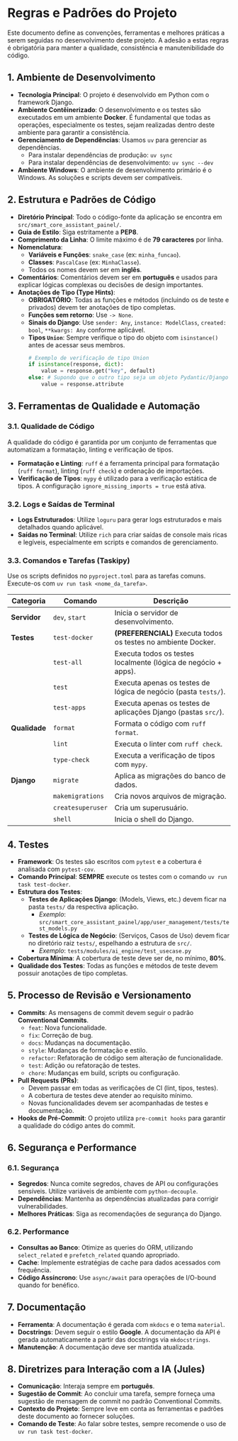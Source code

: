 # Regras e Padrões do Projeto

Este documento define as convenções, ferramentas e melhores práticas a serem seguidas no desenvolvimento deste projeto. A adesão a estas regras é obrigatória para manter a qualidade, consistência e manutenibilidade do código.

## 1. Ambiente de Desenvolvimento

- **Tecnologia Principal**: O projeto é desenvolvido em Python com o framework Django.
- **Ambiente Contêinerizado**: O desenvolvimento e os testes são executados em um ambiente **Docker**. É fundamental que todas as operações, especialmente os testes, sejam realizadas dentro deste ambiente para garantir a consistência.
- **Gerenciamento de Dependências**: Usamos `uv` para gerenciar as dependências.
  - Para instalar dependências de produção: `uv sync`
  - Para instalar dependências de desenvolvimento: `uv sync --dev`
- **Ambiente Windows**: O ambiente de desenvolvimento primário é o Windows. As soluções e scripts devem ser compatíveis.

## 2. Estrutura e Padrões de Código

- **Diretório Principal**: Todo o código-fonte da aplicação se encontra em `src/smart_core_assistant_painel/`.
- **Guia de Estilo**: Siga estritamente a **PEP8**.
- **Comprimento da Linha**: O limite máximo é de **79 caracteres** por linha.
- **Nomenclatura**:
  - **Variáveis e Funções**: `snake_case` (ex: `minha_funcao`).
  - **Classes**: `PascalCase` (ex: `MinhaClasse`).
  - Todos os nomes devem ser em **inglês**.
- **Comentários**: Comentários devem ser em **português** e usados para explicar lógicas complexas ou decisões de design importantes.
- **Anotações de Tipo (Type Hints)**:
  - **OBRIGATÓRIO**: Todas as funções e métodos (incluindo os de teste e privados) devem ter anotações de tipo completas.
  - **Funções sem retorno**: Use `-> None`.
  - **Sinais do Django**: Use `sender: Any`, `instance: ModelClass`, `created: bool`, `**kwargs: Any` conforme aplicável.
  - **Tipos `Union`**: Sempre verifique o tipo do objeto com `isinstance()` antes de acessar seus membros.
    ```python
    # Exemplo de verificação de tipo Union
    if isinstance(response, dict):
        value = response.get("key", default)
    else: # Supondo que o outro tipo seja um objeto Pydantic/Django
        value = response.attribute
    ```

## 3. Ferramentas de Qualidade e Automação

### 3.1. Qualidade de Código
A qualidade do código é garantida por um conjunto de ferramentas que automatizam a formatação, linting e verificação de tipos.

- **Formatação e Linting**: `ruff` é a ferramenta principal para formatação (`ruff format`), linting (`ruff check`) e ordenação de importações.
- **Verificação de Tipos**: `mypy` é utilizado para a verificação estática de tipos. A configuração `ignore_missing_imports = true` está ativa.

### 3.2. Logs e Saídas de Terminal
- **Logs Estruturados**: Utilize `loguru` para gerar logs estruturados e mais detalhados quando aplicável.
- **Saídas no Terminal**: Utilize `rich` para criar saídas de console mais ricas e legíveis, especialmente em scripts e comandos de gerenciamento.

### 3.3. Comandos e Tarefas (Taskipy)
Use os scripts definidos no `pyproject.toml` para as tarefas comuns. Execute-os com `uv run task <nome_da_tarefa>`.

| Categoria           | Comando          | Descrição                                                              |
| ------------------- | ---------------- | ---------------------------------------------------------------------- |
| **Servidor**        | `dev`, `start`   | Inicia o servidor de desenvolvimento.                                  |
| **Testes**          | `test-docker`    | **(PREFERENCIAL)** Executa todos os testes no ambiente Docker.         |
|                     | `test-all`       | Executa todos os testes localmente (lógica de negócio + apps).         |
|                     | `test`           | Executa apenas os testes de lógica de negócio (pasta `tests/`).        |
|                     | `test-apps`      | Executa apenas os testes de aplicações Django (pastas `src/`).         |
| **Qualidade**       | `format`         | Formata o código com `ruff format`.                                    |
|                     | `lint`           | Executa o linter com `ruff check`.                                     |
|                     | `type-check`     | Executa a verificação de tipos com `mypy`.                             |
| **Django**          | `migrate`        | Aplica as migrações do banco de dados.                                 |
|                     | `makemigrations` | Cria novos arquivos de migração.                                       |
|                     | `createsuperuser`| Cria um superusuário.                                                  |
|                     | `shell`          | Inicia o shell do Django.                                              |

## 4. Testes

- **Framework**: Os testes são escritos com `pytest` e a cobertura é analisada com `pytest-cov`.
- **Comando Principal**: **SEMPRE** execute os testes com o comando `uv run task test-docker`.
- **Estrutura dos Testes**:
  - **Testes de Aplicações Django**: (Models, Views, etc.) devem ficar na pasta `tests/` da respectiva aplicação.
    - *Exemplo*: `src/smart_core_assistant_painel/app/user_management/tests/test_models.py`
  - **Testes de Lógica de Negócio**: (Serviços, Casos de Uso) devem ficar no diretório raiz `tests/`, espelhando a estrutura de `src/`.
    - *Exemplo*: `tests/modules/ai_engine/test_usecase.py`
- **Cobertura Mínima**: A cobertura de teste deve ser de, no mínimo, **80%**.
- **Qualidade dos Testes**: Todas as funções e métodos de teste devem possuir anotações de tipo completas.

## 5. Processo de Revisão e Versionamento

- **Commits**: As mensagens de commit devem seguir o padrão **Conventional Commits**.
  - `feat`: Nova funcionalidade.
  - `fix`: Correção de bug.
  - `docs`: Mudanças na documentação.
  - `style`: Mudanças de formatação e estilo.
  - `refactor`: Refatoração de código sem alteração de funcionalidade.
  - `test`: Adição ou refatoração de testes.
  - `chore`: Mudanças em build, scripts ou configuração.
- **Pull Requests (PRs)**:
  - Devem passar em todas as verificações de CI (lint, tipos, testes).
  - A cobertura de testes deve atender ao requisito mínimo.
  - Novas funcionalidades devem ser acompanhadas de testes e documentação.
- **Hooks de Pré-Commit**: O projeto utiliza `pre-commit hooks` para garantir a qualidade do código antes do commit.

## 6. Segurança e Performance

### 6.1. Segurança
- **Segredos**: Nunca comite segredos, chaves de API ou configurações sensíveis. Utilize variáveis de ambiente com `python-decouple`.
- **Dependências**: Mantenha as dependências atualizadas para corrigir vulnerabilidades.
- **Melhores Práticas**: Siga as recomendações de segurança do Django.

### 6.2. Performance
- **Consultas ao Banco**: Otimize as queries do ORM, utilizando `select_related` e `prefetch_related` quando apropriado.
- **Cache**: Implemente estratégias de cache para dados acessados com frequência.
- **Código Assíncrono**: Use `async/await` para operações de I/O-bound quando for benéfico.

## 7. Documentação

- **Ferramenta**: A documentação é gerada com `mkdocs` e o tema `material`.
- **Docstrings**: Devem seguir o estilo **Google**. A documentação da API é gerada automaticamente a partir das docstrings via `mkdocstrings`.
- **Manutenção**: A documentação deve ser mantida atualizada.

## 8. Diretrizes para Interação com a IA (Jules)

- **Comunicação**: Interaja sempre em **português**.
- **Sugestão de Commit**: Ao concluir uma tarefa, sempre forneça uma sugestão de mensagem de commit no padrão Conventional Commits.
- **Contexto do Projeto**: Sempre leve em conta as ferramentas e padrões deste documento ao fornecer soluções.
- **Comando de Teste**: Ao falar sobre testes, sempre recomende o uso de `uv run task test-docker`.
